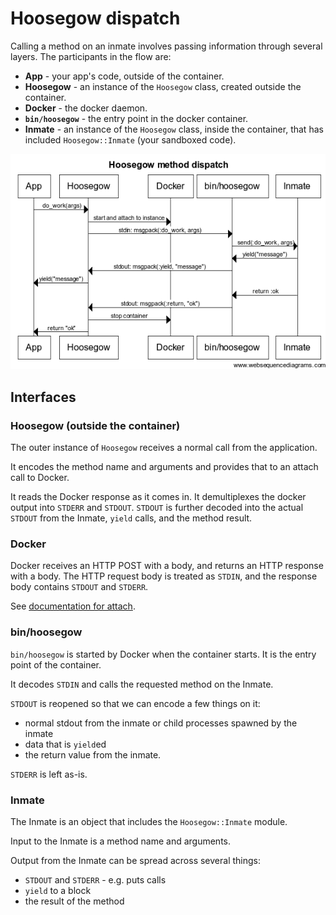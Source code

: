 # Hoosegow dispatch

Calling a method on an inmate involves passing information through several layers. The participants in the flow are:

* **App** - your app's code, outside of the container.
* **Hoosegow** - an instance of the `Hoosegow` class, created outside the container.
* **Docker** - the docker daemon.
* **`bin/hoosegow`** - the entry point in the docker container.
* **Inmate** - an instance of the `Hoosegow` class, inside the container, that has included `Hoosegow::Inmate` (your sandboxed code).

![](dispatch.png)

## Interfaces

### Hoosegow (outside the container)

The outer instance of `Hoosegow` receives a normal call from the application.

It encodes the method name and arguments and provides that to an attach call to Docker.

It reads the Docker response as it comes in. It demultiplexes the docker output into `STDERR` and `STDOUT`. `STDOUT` is further decoded into the actual `STDOUT` from the Inmate, `yield` calls, and the method result.

### Docker

Docker receives an HTTP POST with a body, and returns an HTTP response with a body. The HTTP request body is treated as `STDIN`, and the response body contains `STDOUT` and `STDERR`.

See [documentation for attach](http://docs.docker.io/en/latest/reference/api/docker_remote_api_v1.7/#attach-to-a-container).

### bin/hoosegow

`bin/hoosegow` is started by Docker when the container starts. It is the entry point of the container.

It decodes `STDIN` and calls the requested method on the Inmate.

`STDOUT` is reopened so that we can encode a few things on it:

* normal stdout from the inmate or child processes spawned by the inmate
* data that is `yield`ed
* the return value from the inmate.

`STDERR` is left as-is.

### Inmate

The Inmate is an object that includes the `Hoosegow::Inmate` module.

Input to the Inmate is a method name and arguments.

Output from the Inmate can be spread across several things:

* `STDOUT` and `STDERR` - e.g. puts calls 
* `yield` to a block
* the result of the method
